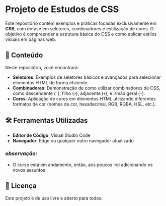 # Projeto de Estudos de CSS

Este repositório contém exemplos e práticas focadas exclusivamente em **CSS**, com ênfase em seletores, combinadores e estilização de cores. O objetivo é compreender a estrutura básica do CSS e como aplicar estilos visuais em páginas web.

## 📁 Conteúdo

Neste repositório, você encontrará:

- **Seletores**: Exemplos de seletores básicos e avançados para selecionar elementos HTML de forma eficiente.
- **Combinadores**: Demonstração de como utilizar combinadores de CSS, como descendente (` `), filho (`>`), adjacente (`+`), e irmão geral (`~`).
- **Cores**: Aplicação de cores em elementos HTML utilizando diferentes formatos de cor (nomes de cor, hexadecimal, RGB, RGBA, HSL, etc.).


## 🛠 Ferramentas Utilizadas

- **Editor de Código**: Visual Studio Code
- **Navegador**: Edge ou qualquer outro navegador atualizado

### *observação:*
- O curso está em andamento, então, aos poucos irei adicionando os novos assuntos

## 📄 Licença

Este projeto é de uso livre e aberto para todos.